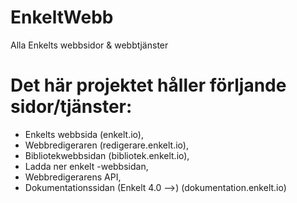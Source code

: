 # EnkeltWebb
Alla Enkelts webbsidor & webbtjänster
# Det här projektet håller förljande sidor/tjänster:
- Enkelts webbsida (enkelt.io),
- Webbredigeraren (redigerare.enkelt.io),
- Bibliotekwebbsidan (bibliotek.enkelt.io),
- Ladda ner enkelt -webbsidan,
- Webbredigerarens API,
- Dokumentationssidan (Enkelt 4.0 -->) (dokumentation.enkelt.io)